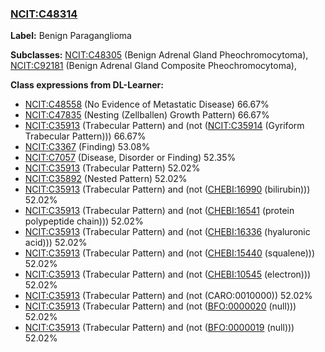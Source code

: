 
### [NCIT:C48314](http://purl.obolibrary.org/obo/NCIT_C48314)
**Label:** Benign Paraganglioma

**Subclasses:** [NCIT:C48305](http://purl.obolibrary.org/obo/NCIT_C48305) (Benign Adrenal Gland Pheochromocytoma), [NCIT:C92181](http://purl.obolibrary.org/obo/NCIT_C92181) (Benign Adrenal Gland Composite Pheochromocytoma), 

**Class expressions from DL-Learner:**

- [NCIT:C48558](http://purl.obolibrary.org/obo/NCIT_C48558) (No Evidence of Metastatic Disease) 66.67%
- [NCIT:C47835](http://purl.obolibrary.org/obo/NCIT_C47835) (Nesting (Zellballen) Growth Pattern) 66.67%
- [NCIT:C35913](http://purl.obolibrary.org/obo/NCIT_C35913) (Trabecular Pattern) and (not ([NCIT:C35914](http://purl.obolibrary.org/obo/NCIT_C35914) (Gyriform Trabecular Pattern))) 66.67%
- [NCIT:C3367](http://purl.obolibrary.org/obo/NCIT_C3367) (Finding) 53.08%
- [NCIT:C7057](http://purl.obolibrary.org/obo/NCIT_C7057) (Disease, Disorder or Finding) 52.35%
- [NCIT:C35913](http://purl.obolibrary.org/obo/NCIT_C35913) (Trabecular Pattern) 52.02%
- [NCIT:C35892](http://purl.obolibrary.org/obo/NCIT_C35892) (Nested Pattern) 52.02%
- [NCIT:C35913](http://purl.obolibrary.org/obo/NCIT_C35913) (Trabecular Pattern) and (not ([CHEBI:16990](http://purl.obolibrary.org/obo/CHEBI_16990) (bilirubin))) 52.02%
- [NCIT:C35913](http://purl.obolibrary.org/obo/NCIT_C35913) (Trabecular Pattern) and (not ([CHEBI:16541](http://purl.obolibrary.org/obo/CHEBI_16541) (protein polypeptide chain))) 52.02%
- [NCIT:C35913](http://purl.obolibrary.org/obo/NCIT_C35913) (Trabecular Pattern) and (not ([CHEBI:16336](http://purl.obolibrary.org/obo/CHEBI_16336) (hyaluronic acid))) 52.02%
- [NCIT:C35913](http://purl.obolibrary.org/obo/NCIT_C35913) (Trabecular Pattern) and (not ([CHEBI:15440](http://purl.obolibrary.org/obo/CHEBI_15440) (squalene))) 52.02%
- [NCIT:C35913](http://purl.obolibrary.org/obo/NCIT_C35913) (Trabecular Pattern) and (not ([CHEBI:10545](http://purl.obolibrary.org/obo/CHEBI_10545) (electron))) 52.02%
- [NCIT:C35913](http://purl.obolibrary.org/obo/NCIT_C35913) (Trabecular Pattern) and (not (CARO:0010000)) 52.02%
- [NCIT:C35913](http://purl.obolibrary.org/obo/NCIT_C35913) (Trabecular Pattern) and (not ([BFO:0000020](http://purl.obolibrary.org/obo/BFO_0000020) (null))) 52.02%
- [NCIT:C35913](http://purl.obolibrary.org/obo/NCIT_C35913) (Trabecular Pattern) and (not ([BFO:0000019](http://purl.obolibrary.org/obo/BFO_0000019) (null))) 52.02%


